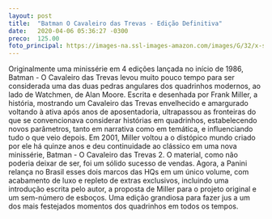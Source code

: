 ```yaml
---
layout: post
title:  "Batman O Cavaleiro das Trevas - Edição Definitiva"
date:   2020-04-06 05:36:27 -0300
preco:  125.00
foto_principal: https://images-na.ssl-images-amazon.com/images/G/32/x-site/icons/no-img-sm._V485934717_BO1,204,203,200_.jpg
---
```


Originalmente uma minissérie em 4 edições lançada no início de 1986, Batman - O Cavaleiro das Trevas levou muito pouco tempo para ser considerada uma das duas pedras angulares dos quadrinhos modernos, ao lado de Watchmen, de Alan Moore. Escrita e desenhada por Frank Miller, a história, mostrando um Cavaleiro das Trevas envelhecido e amargurado voltando à ativa após anos de aposentadoria, ultrapassou as fronteiras do que se convencionava considerar histórias em quadrinhos, estabelecendo novos parâmetros, tanto em narrativa como em temática, e influenciando tudo o que veio depois. Em 2001, Miller voltou a o distópico mundo criado por ele há quinze anos e deu continuidade ao clássico em uma nova minissérie, Batman - O Cavaleiro das Trevas 2. O material, como não poderia deixar de ser, foi um sólido sucesso de vendas. Agora, a Panini relança no Brasil esses dois marcos das HQs em um único volume, com acabamento de luxo e repleto de extras exclusivos, incluindo uma introdução escrita pelo autor, a proposta de Miller para o projeto original e um sem-número de esboços. Uma edição grandiosa para fazer jus a um dos mais festejados momentos dos quadrinhos em todos os tempos.